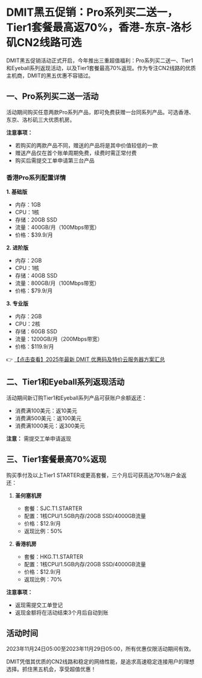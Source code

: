 # DMIT黑五促销：Pro系列买二送一，Tier1套餐最高返70%，香港-东京-洛杉矶CN2线路可选

DMIT黑五促销活动正式开启，今年推出三重超值福利：Pro系列买二送一、Tier1和Eyeball系列返现活动，以及Tier1套餐最高70%返现。作为专注CN2线路的优质主机商，DMIT的黑五优惠不容错过。

## 一、Pro系列买二送一活动

活动期间购买任意两款Pro系列产品，即可免费获赠一台同系列产品。可选香港、东京、洛杉矶三大优质机房。

**注意事项：**
- 若购买的两款产品不同，赠送的产品将是其中价值较低的一款
- 赠送产品仅在首个账单周期免费，续费时需正常付费
- 购买后需提交工单申请第三台产品

### 香港Pro系列配置详情

**1. 基础版**
- 内存：1GB
- CPU：1核
- 存储：20GB SSD
- 流量：400GB/月（100Mbps带宽）
- 价格：$39.9/月

**2. 进阶版**
- 内存：2GB
- CPU：1核
- 存储：40GB SSD
- 流量：800GB/月（100Mbps带宽）
- 价格：$79.9/月

**3. 专业版**
- 内存：2GB
- CPU：2核
- 存储：60GB SSD
- 流量：1200GB/月（200Mbps带宽）
- 价格：$119.9/月

👉 [【点击查看】2025年最新 DMIT 优惠码及特价云服务器方案汇总](https://bit.ly/dmit_coupon)

## 二、Tier1和Eyeball系列返现活动

活动期间新订购Tier1和Eyeball系列产品可获账户余额返还：

- 消费满100美元：返10美元
- 消费满500美元：返100美元
- 消费满1000美元：返300美元

**注意：** 需提交工单申请返现

## 三、Tier1套餐最高70%返现

购买季付及以上Tier1 STARTER或更高套餐，三个月后可获高达70%账户金返还：

1. **圣何塞机房**
   - 套餐：SJC.T1.STARTER
   - 配置：1核CPU/1.5GB内存/20GB SSD/4000GB流量
   - 价格：$12.9/月
   - 返现比例：50%

2. **香港机房**
   - 套餐：HKG.T1.STARTER
   - 配置：1核CPU/1.5GB内存/20GB SSD/4000GB流量
   - 价格：$12.9/月
   - 返现比例：70%

**注意事项：**
- 返现需提交工单登记
- 返现金额将在活动结束3个月后自动到账

## 活动时间

2023年11月24日05:00至2023年11月29日05:00，所有优惠仅限活动期间有效。

DMIT凭借其优质的CN2线路和稳定的网络性能，是追求高速稳定连接用户的理想选择。抓住黑五机会，享受超值优惠！